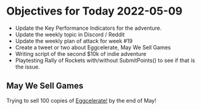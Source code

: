 # Objectives for Today 2022-05-09

- Update the Key Performance Indicators for the adventure.
- Update the weekly topic in Discord / Reddit
- Update the weekly plan of attack for week #19
- Create a tweet or two about Eggcelerate, May We Sell Games
- Writing script of the second $10k of indie adventure
- Playtesting Rally of Rockets with/without SubmitPoints() to see if that is the issue.

## May We Sell Games

Trying to sell 100 copies of [Eggcelerate!](https://store.steampowered.com/app/1535490/Eggcelerate/) by the end of May!
